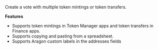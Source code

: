 Create a vote with multiple token mintings or token transfers.

**Features**
- Supports token mintings in Token Manager apps and token transfers in Finance apps.
- Supports copying and pasting from a spreadsheet.
- Supports Aragon custom labels in the addresses fields